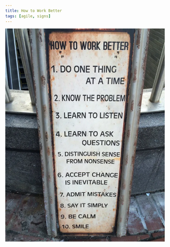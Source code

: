 ```yaml
---
title: How to Work Better
tags: [agile, signs]
---
```


![sign](/img/posts/how-to-work-better/how-to-work-better.webp)
